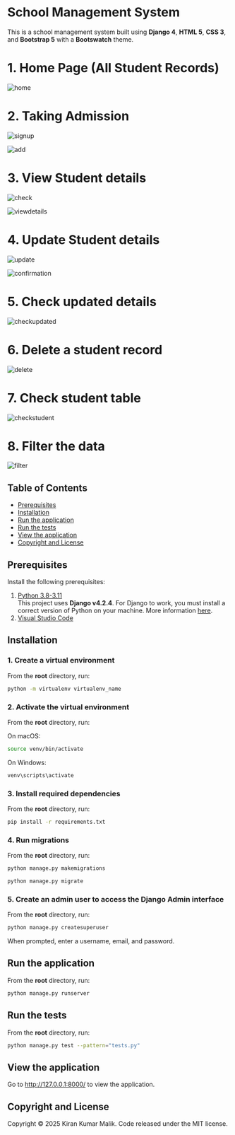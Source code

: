 # School Management System

This is a school management system built using **Django 4**, **HTML 5**, **CSS 3**, and **Bootstrap 5** with a **Bootswatch** theme.

# 1. Home Page (All Student Records)
![home](https://github.com/KiranKumarMalik/School-Management-System-using-Django/blob/e6f88d42d3a580893bf63077c5ee43ec550db709/ss/Screenshot%202025-04-01%20214939.png)

# 2. Taking Admission
![signup](https://github.com/KiranKumarMalik/School-Management-System-using-Django/blob/8451b1eca9d7da3392b53bd8add8f80afcc7a8b4/ss/Screenshot%202025-04-01%20221310.png)

![add](https://github.com/KiranKumarMalik/School-Management-System-using-Django/blob/8451b1eca9d7da3392b53bd8add8f80afcc7a8b4/ss/Screenshot%202025-04-01%20221355.png)

# 3. View Student details
![check](https://github.com/KiranKumarMalik/Student-Management-System-CRUD-Operation-in-Django/blob/3e57c1d328d4bf946d6173f524399d76ea8c7c42/ss/Screenshot%202025-04-01%20120045.png)

![viewdetails](https://github.com/KiranKumarMalik/Student-Management-System-CRUD-Operation-in-Django/blob/3e57c1d328d4bf946d6173f524399d76ea8c7c42/ss/Screenshot%202025-04-01%20120055.png)

# 4. Update Student details
![update](https://github.com/KiranKumarMalik/Student-Management-System-CRUD-Operation-in-Django/blob/f286d41a576a3f5b1c88f214d93bf0523e97849a/ss/Screenshot%202025-04-01%20120133.png)

![confirmation](https://github.com/KiranKumarMalik/Student-Management-System-CRUD-Operation-in-Django/blob/f286d41a576a3f5b1c88f214d93bf0523e97849a/ss/Screenshot%202025-04-01%20120140.png)

# 5. Check updated details
![checkupdated](https://github.com/KiranKumarMalik/Student-Management-System-CRUD-Operation-in-Django/blob/ecff906eb307f6a337aa0289882fc4bde8d72977/ss/Screenshot%202025-04-01%20120206.png)

# 6. Delete a student record
![delete](https://github.com/KiranKumarMalik/Student-Management-System-CRUD-Operation-in-Django/blob/ecff906eb307f6a337aa0289882fc4bde8d72977/ss/Screenshot%202025-04-01%20120229.png)

# 7. Check student table
![checkstudent](https://github.com/KiranKumarMalik/Student-Management-System-CRUD-Operation-in-Django/blob/ecff906eb307f6a337aa0289882fc4bde8d72977/ss/Screenshot%202025-04-01%20120242.png)

# 8. Filter the data
![filter](https://github.com/KiranKumarMalik/Student-Management-System-CRUD-Operation-in-Django/blob/317054dcc7ff4d058f14e21ec9003ce8bfc5fc4e/ss/Screenshot%202025-04-01%20114941.png)


## Table of Contents 
- [Prerequisites](#prerequisites)
- [Installation](#installation)
- [Run the application](#run-the-application)
- [Run the tests](#run-the-tests)
- [View the application](#view-the-application)
- [Copyright and License](#copyright-and-license)

## Prerequisites

Install the following prerequisites:

1. [Python 3.8-3.11](https://www.python.org/downloads/)
<br> This project uses **Django v4.2.4**. For Django to work, you must install a correct version of Python on your machine. More information [here](https://django.readthedocs.io/en/stable/faq/install.html).
2. [Visual Studio Code](https://code.visualstudio.com/download)

## Installation

### 1. Create a virtual environment

From the **root** directory, run:

```bash
python -m virtualenv virtualenv_name
```

### 2. Activate the virtual environment

From the **root** directory, run:

On macOS:

```bash
source venv/bin/activate
```

On Windows:

```bash
venv\scripts\activate
```

### 3. Install required dependencies

From the **root** directory, run:

```bash
pip install -r requirements.txt
```

### 4. Run migrations

From the **root** directory, run:

```bash
python manage.py makemigrations
```
```bash
python manage.py migrate
```

### 5. Create an admin user to access the Django Admin interface

From the **root** directory, run:

```bash
python manage.py createsuperuser
```

When prompted, enter a username, email, and password.

## Run the application

From the **root** directory, run:

```bash
python manage.py runserver
```

## Run the tests

From the **root** directory, run:

```bash
python manage.py test --pattern="tests.py"

```

## View the application

Go to http://127.0.0.1:8000/ to view the application.

## Copyright and License

Copyright © 2025 Kiran Kumar Malik. Code released under the MIT license.
